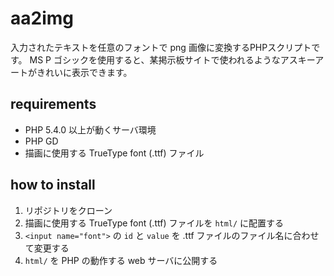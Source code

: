 # aa2img

入力されたテキストを任意のフォントで png 画像に変換するPHPスクリプトです。
MS P ゴシックを使用すると、某掲示板サイトで使われるようなアスキーアートがきれいに表示できます。

## requirements

* PHP 5.4.0 以上が動くサーバ環境
* PHP GD
* 描画に使用する TrueType font (.ttf) ファイル

## how to install

1. リポジトリをクローン
2. 描画に使用する TrueType font (.ttf) ファイルを `html/` に配置する
3. `<input name="font">` の `id` と `value` を .ttf ファイルのファイル名に合わせて変更する
4. `html/` を PHP の動作する web サーバに公開する
